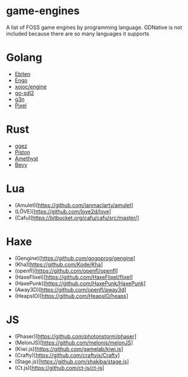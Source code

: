 # game-engines
A list of FOSS game engines by programming language. GDNative is not included because there are so many languages it supports

# Golang
- [Ebiten](https://github.com/hajimehoshi/ebiten)
- [Engo](https://github.com/EngoEngine/engo)
- [xojoc/engine](https://gitlab.com/xojoc/engine)
- [go-sdl2](https://github.com/veandco/go-sdl2)
- [g3n](https://github.com/g3n/engine)
- [Pixel](https://github.com/faiface/pixel)

# Rust
- [ggez](https://github.com/ggez/ggez)
- [Piston](https://github.com/PistonDevelopers/piston)
- [Amethyst](https://github.com/amethyst/amethyst)
- [Bevy](https://github.com/bevyengine/bevy)

# Lua
- (Amulet)[https://github.com/ianmaclarty/amulet]
- (LÖVE)[https://github.com/love2d/love]
- (Cafu)[https://bitbucket.org/cafu/cafu/src/master/]

# Haxe
- (Gengine)[https://github.com/gogoprog/gengine]
- (Kha)[https://github.com/Kode/Kha]
- (openfl)[https://github.com/openfl/openfl]
- (HaxeFlixel)[https://github.com/HaxeFlixel/flixel]
- (HaxePunk)[https://github.com/HaxePunk/HaxePunk]
- (Away3D)[https://github.com/openfl/away3d]
- (HeapsIO)[https://github.com/HeapsIO/heaps]

# JS
- (Phaser)[https://github.com/photonstorm/phaser]
- (MelonJS)[https://github.com/melonjs/melonJS]
- (Kiwi.js)[https://github.com/gamelab/kiwi.js]
- (Crafty)[https://github.com/craftyjs/Crafty]
- (Stage.js)[https://github.com/shakiba/stage.js]
- (Ct.js)[https://github.com/ct-js/ct-js]
